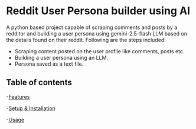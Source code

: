 # Reddit User Persona builder using AI

A python based project capable of scraping comments and posts by a redditor and building a user persona using gemini-2.5-flash LLM based on the details found on their reddit. Following are the steps included:

- Scraping content posted on the user profile like comments, posts etc.
- Building a user persona using an LLM.
- Persona saved as a text file.

## Table of contents

-[Features](#features)

-[Setup & Installation](#setup&installation)

-[Usage](#usage)
